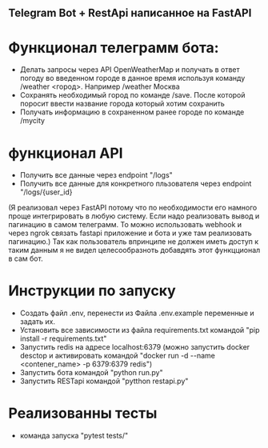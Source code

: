 ## Telegram Bot + RestApi написанное на FastAPI

# Функционал телеграмм бота:
 
 - Делать запросы через API OpenWeatherMap и получать в ответ погоду во введенном городе в данное время
    используя команду /weather <город>. Например /weather Москва
 - Сохранять необходимый город по команде /save. После которой поросит ввести название города который хотим сохранить
 - Получать информацию в сохраненном  ранее городе по команде /mycity

# функционал API
 
 - Получить все данные через endpoint "/logs"
 - Получить все данные для конкретного пльзователя через endpoint "/logs/{user_id} 

 (Я реализовал через FastAPI потому что по необходимости его намного проще интегрировать в любую систему. 
  Если надо реализовать вывод и пагинацию в самом телеграмм. 
  То можно использовать webhook и через ngrok связать fastapi приложение и бота 
  и уже там реализовать пагинацию.)
  Так как пользователь впринципе не должен иметь доступ к таким данным я не видел целесообразноть добавдять этот функцционал в сам бот.

# Инструкции по запуску
 - Создать файл .env, перенести из Файла .env.example переменные и задать их.
 - Установить все зависимости из файла requirements.txt командой  "pip install -r requirements.txt"
 - Запустить redis на адресе localhost:6379 (можно запустить docker desctop и активировать командой "docker run -d --name <contener_name> -p 6379:6379 redis")
 - Запустить бота командой "python run.py"
 - Запустить RESTapi командой "pytthon restapi.py"

 # Реализованны тесты
 - команда запуска "pytest tests/"

